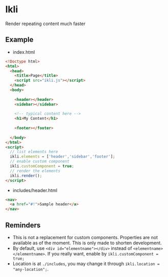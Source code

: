 # Ikli
Render repeating content much faster

## Example
- index.html
```html
<!Doctype html>
<html>
  <head>
    <title>Page</title>
    <script src="ikli.js"></script>
  </head>
  <body>
  
    <header></header>
    <sidebar></sidebar>
    
    <!-- typical content here -->
    <h1>My Content</h1>
    
    <footer></footer>
    
  </body>
</html>
<script>
  // list elements here
  ikli.elements = ['header','sidebar','footer'];
  // enable custom component
  ikli.customComponent = true;
  // render the elements
  ikli.render();
</script>
```

- includes/header.html
```html
<nav>
  <a href="#!">Sample header</a>
</nav>
```

## Reminders
- This is not a replacement for custom components. Properties are not available as of the moment. This is only made to shorten development.
- By default, use `<div id="elementname"></div>` instead of `<elementname></elementname>`. If you really want, enable by `ikli.customComponent = true;`
- Location is at `./includes`, you may change it through `ikli.location = "any-location";`.
